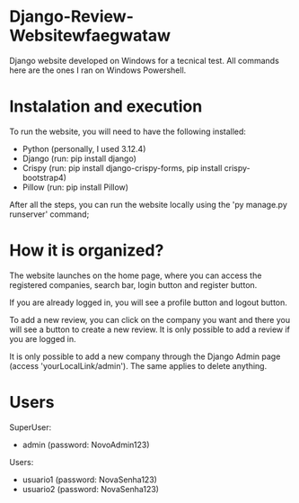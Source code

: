 # Django-Review-Websitewfaegwataw
Django website developed on Windows for a tecnical test.
All commands here are the ones I ran on Windows Powershell.

# Instalation and execution
To run the website, you will need to have the following installed:
  - Python (personally, I used 3.12.4)
  - Django (run: pip install django)
  - Crispy (run: pip install django-crispy-forms, pip install crispy-bootstrap4)
  - Pillow (run: pip install Pillow)

After all the steps, you can run the website locally using the 'py manage.py runserver' command;

# How it is organized?
The website launches on the home page, where you can access the registered companies, search bar, login button and register button.

If you are already logged in, you will see a profile button and logout button.

To add a new review, you can click on the company you want and there you will see a button to create a new review. It is only possible to add a review if you are logged in.

It is only possible to add a new company through the Django Admin page (access 'yourLocalLink/admin'). The same applies to delete anything.

# Users
SuperUser:
- admin (password: NovoAdmin123)

Users:
- usuario1 (password: NovaSenha123)
- usuario2 (password: NovaSenha123)

